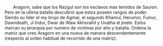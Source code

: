 <p>       Aragorn, sabe que los Nazgul son los esclavos mas temidos de Sauron. Pero en la ultima batalla descubrió que estos poseen rangos de poder.  Siendo su líder el rey brujo de Agmar, el segundo Khamul, Herumor, Fuinur, Dawndeath, Ji Indur, Dwar de Waw Akhorahil y Uvatha el jinete. Estos marcan su jerarquía por numero de victimas por año y batalla. Ordena la matriz que creo Aragorn en una nueva de manera descendentemente (respecto al orden habitual de recorrido de una matriz).<br/></p>